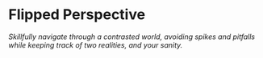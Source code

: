 # Flipped Perspective
*Skillfully navigate through a contrasted world, avoiding spikes and pitfalls while keeping track of two realities, and your sanity.*